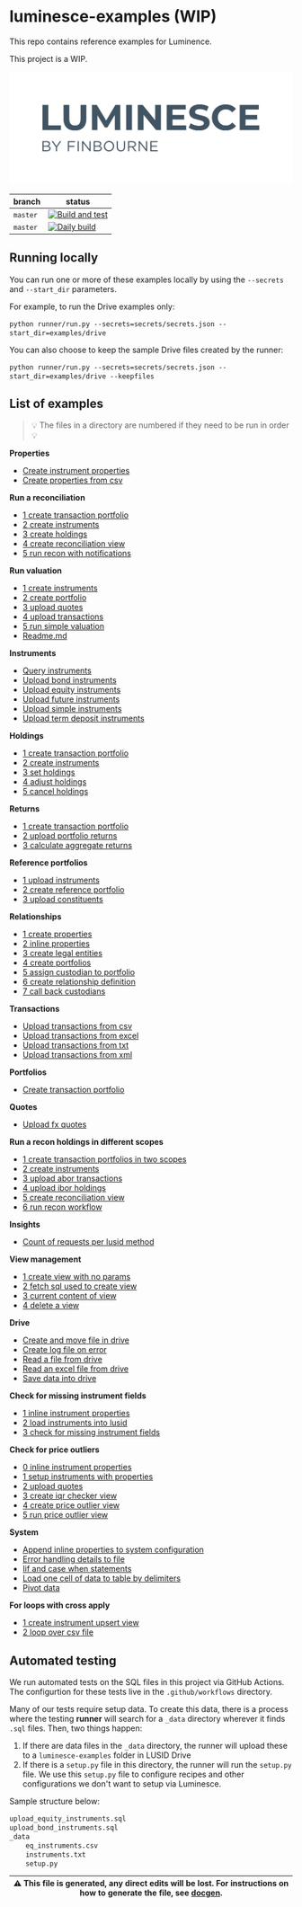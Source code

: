 # luminesce-examples (WIP)

This repo contains reference examples for Luminence.

This project is a WIP.

![image info](./logo/luminesce_logo.jpg)

| branch | status |
| --- | --- |
| `master` | [![Build and test](https://github.com/finbourne/luminesce-examples/actions/workflows/build-and-test.yml/badge.svg)](https://github.com/finbourne/luminesce-examples/actions/workflows/build-and-test.yml)|
| `master` | [![Daily build](https://github.com/finbourne/luminesce-examples/actions/workflows/daily-build.yml/badge.svg)](https://github.com/finbourne/luminesce-examples/actions/workflows/daily-build.yml)|

## Running locally

You can run one or more of these examples locally by using the `--secrets` and `--start_dir` parameters.

For example, to run the Drive examples only:

```
python runner/run.py --secrets=secrets/secrets.json --start_dir=examples/drive
```

You can also choose to keep the sample Drive files created by the runner:

```
python runner/run.py --secrets=secrets/secrets.json --start_dir=examples/drive --keepfiles
```

## List of examples

> 💡 The files in a directory are numbered if they need to be run in order 💡

**Properties**
* [Create instrument properties](examples/lusid/properties/create-instrument-properties.sql)
* [Create properties from csv](examples/lusid/properties/create-properties-from-csv.sql)

**Run a reconciliation**
* [1 create transaction portfolio](examples/lusid/run-a-reconciliation/1-create-transaction-portfolio.sql)
* [2 create instruments](examples/lusid/run-a-reconciliation/2-create-instruments.sql)
* [3 create holdings](examples/lusid/run-a-reconciliation/3-create-holdings.sql)
* [4 create reconciliation view](examples/lusid/run-a-reconciliation/4-create-reconciliation-view.sql)
* [5 run recon with notifications](examples/lusid/run-a-reconciliation/5-run-recon-with-notifications.sql)

**Run valuation**
* [1 create instruments](examples/lusid/run-valuation/1-create-instruments.sql)
* [2 create portfolio](examples/lusid/run-valuation/2-create-portfolio.sql)
* [3 upload quotes](examples/lusid/run-valuation/3-upload-quotes.sql)
* [4 upload transactions](examples/lusid/run-valuation/4-upload-transactions.sql)
* [5 run simple valuation](examples/lusid/run-valuation/5-run-simple-valuation.sql)
* [Readme.md](examples/lusid/run-valuation/README.md)

**Instruments**
* [Query instruments](examples/lusid/instruments/query-instruments.sql)
* [Upload bond instruments](examples/lusid/instruments/upload-bond-instruments.sql)
* [Upload equity instruments](examples/lusid/instruments/upload-equity-instruments.sql)
* [Upload future instruments](examples/lusid/instruments/upload-future-instruments.sql)
* [Upload simple instruments](examples/lusid/instruments/upload-simple-instruments.sql)
* [Upload term deposit instruments](examples/lusid/instruments/upload-term-deposit-instruments.sql)

**Holdings**
* [1 create transaction portfolio](examples/lusid/holdings/1-create-transaction-portfolio.sql)
* [2 create instruments](examples/lusid/holdings/2-create-instruments.sql)
* [3 set holdings](examples/lusid/holdings/3-set-holdings.sql)
* [4 adjust holdings](examples/lusid/holdings/4-adjust-holdings.sql)
* [5 cancel holdings](examples/lusid/holdings/5-cancel-holdings.sql)

**Returns**
* [1 create transaction portfolio](examples/lusid/returns/1-create-transaction-portfolio.sql)
* [2 upload portfolio returns](examples/lusid/returns/2-upload-portfolio-returns.sql)
* [3 calculate aggregate returns](examples/lusid/returns/3-calculate-aggregate-returns.sql)

**Reference portfolios**
* [1 upload instruments](examples/lusid/reference-portfolios/1-upload-instruments.sql)
* [2 create reference portfolio](examples/lusid/reference-portfolios/2-create-reference-portfolio.sql)
* [3 upload constituents](examples/lusid/reference-portfolios/3-upload-constituents.sql)

**Relationships**
* [1 create properties](examples/lusid/relationships/1-create-properties.sql)
* [2 inline properties](examples/lusid/relationships/2-inline-properties.sql)
* [3 create legal entities](examples/lusid/relationships/3-create-legal-entities.sql)
* [4 create portfolios](examples/lusid/relationships/4-create-portfolios.sql)
* [5 assign custodian to portfolio](examples/lusid/relationships/5-assign-custodian-to-portfolio.sql)
* [6 create relationship definition](examples/lusid/relationships/6-create-relationship-definition.sql)
* [7 call back custodians](examples/lusid/relationships/7-call-back-custodians.sql)

**Transactions**
* [Upload transactions from csv](examples/lusid/transactions/upload-transactions-from-csv.sql)
* [Upload transactions from excel](examples/lusid/transactions/upload-transactions-from-excel.sql)
* [Upload transactions from txt](examples/lusid/transactions/upload-transactions-from-txt.sql)
* [Upload transactions from xml](examples/lusid/transactions/upload-transactions-from-xml.sql)

**Portfolios**
* [Create transaction portfolio](examples/lusid/portfolios/create-transaction-portfolio.sql)

**Quotes**
* [Upload fx quotes](examples/lusid/quotes/upload-fx-quotes.sql)

**Run a recon holdings in different scopes**
* [1 create transaction portfolios in two scopes](examples/lusid/run-a-recon-holdings-in-different-scopes/1-create-transaction-portfolios-in-two-scopes.sql)
* [2 create instruments](examples/lusid/run-a-recon-holdings-in-different-scopes/2-create-instruments.sql)
* [3 upload abor transactions](examples/lusid/run-a-recon-holdings-in-different-scopes/3-upload-abor-transactions.sql)
* [4 upload ibor holdings](examples/lusid/run-a-recon-holdings-in-different-scopes/4-upload-ibor-holdings.sql)
* [5 create reconciliation view](examples/lusid/run-a-recon-holdings-in-different-scopes/5-create-reconciliation-view.sql)
* [6 run recon workflow](examples/lusid/run-a-recon-holdings-in-different-scopes/6-run-recon-workflow.sql)

**Insights**
* [Count of requests per lusid method](examples/insights/count-of-requests-per-lusid-method.sql)

**View management**
* [1 create view with no params](examples/view-management/1-create-view-with-no-params.sql)
* [2 fetch sql used to create view](examples/view-management/2-fetch-sql-used-to-create-view.sql)
* [3 current content of view](examples/view-management/3-current-content-of-view.sql)
* [4 delete a view](examples/view-management/4-delete-a-view.sql)

**Drive**
* [Create and move file in drive](examples/drive/create-and-move-file-in-drive.sql)
* [Create log file on error](examples/drive/create-log-file-on-error.sql)
* [Read a file from drive](examples/drive/read-a-file-from-drive.sql)
* [Read an excel file from drive](examples/drive/read-an-excel-file-from-drive.sql)
* [Save data into drive](examples/drive/save-data-into-drive.sql)

**Check for missing instrument fields**
* [1 inline instrument properties](examples/data-qc-checks/check-for-missing-instrument-fields/1-inline-instrument-properties.sql)
* [2 load instruments into lusid](examples/data-qc-checks/check-for-missing-instrument-fields/2-load-instruments-into-lusid.sql)
* [3 check for missing instrument fields](examples/data-qc-checks/check-for-missing-instrument-fields/3-check-for-missing-instrument-fields.sql)

**Check for price outliers**
* [0 inline instrument properties](examples/data-qc-checks/check-for-price-outliers/0-inline-instrument-properties.sql)
* [1 setup instruments with properties](examples/data-qc-checks/check-for-price-outliers/1-setup-instruments-with-properties.sql)
* [2 upload quotes](examples/data-qc-checks/check-for-price-outliers/2-upload-quotes.sql)
* [3 create iqr checker view](examples/data-qc-checks/check-for-price-outliers/3-create-iqr-checker-view.sql)
* [4 create price outlier view](examples/data-qc-checks/check-for-price-outliers/4-create-price-outlier-view.sql)
* [5 run price outlier view](examples/data-qc-checks/check-for-price-outliers/5-run-price-outlier-view.sql)

**System**
* [Append inline properties to system configuration](examples/system/append-inline-properties-to-system-configuration.sql)
* [Error handling details to file](examples/system/error-handling-details-to-file.sql)
* [Iif and case when statements](examples/system/iif-and-case-when-statements.sql)
* [Load one cell of data to table by delimiters](examples/system/load-one-cell-of-data-to-table-by-delimiters.sql)
* [Pivot data](examples/system/pivot-data.sql)

**For loops with cross apply**
* [1 create instrument upsert view](examples/system/for-loops-with-cross-apply/1-create-instrument-upsert-view.sql)
* [2 loop over csv file](examples/system/for-loops-with-cross-apply/2-loop-over-csv-file.sql)


## Automated testing

We run automated tests on the SQL files in this project via GitHub Actions. The configurtion for these tests live in the `.github/workflows`
directory.

Many of our tests require setup data. To create this data, there is a process where the testing <b>runner</b>
will search for a `_data` directory wherever it finds `.sql` files. Then, two things happen:

1. If there are data files in the `_data` directory, the runner will upload these to a `luminesce-examples` folder in
LUSID Drive
2. If there is a `setup.py` file in this directory, the runner will run the `setup.py` file. We use this `setup.py`
file to configure recipes and other configurations we don't want to setup via Luminesce.

Sample structure below:

```
upload_equity_instruments.sql
upload_bond_instruments.sql
_data
    eq_instruments.csv
    instruments.txt
    setup.py
```


| :warning: This file is generated, any direct edits will be lost. For instructions on how to generate the file, see [docgen](docgen). |
| --- |
